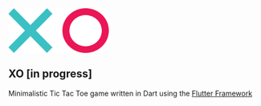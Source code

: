 <!-- ![logo](./images/xo.png) -->
<img width=200 align="center" src="./images/xo.png" alt="logo">


## XO [in progress]

Minimalistic Tic Tac Toe game written in Dart using the [Flutter Framework](https://flutter.dev)